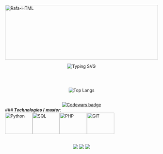 <img align="center" alt="Rafa-HTML" height="180" width="100%" src="https://capsule-render.vercel.app/api?type=waving&height=180&color=00BFFF&section=header&reversal=false"> 
<br>
<p align="center">
  <img src="https://readme-typing-svg.herokuapp.com?font=Pixelify+Sans&pause&weight=680&size=45&duration=4500&pause=1000&color=00BFFFe&margin_left=200&center=true&vCenter=true&random=False&width=720&lines=Hello%2C+My+Name+is+Gabriel+Peres;I'am+17+years+old;I'm+From+Brazil" alt="Typing SVG" />
</p>
<br><br>
<div align="center">
  


![Top Langs](https://github-readme-stats.vercel.app/api?username=playerHirotaka&amp;rank_icon=github&theme=dark#gh-dark-mode-only)
</div>
<br>
<div align="center">
  <a href="https://www.codewars.com/users/player_hirotaka">
    <img src="https://www.codewars.com/users/player_hirotaka/badges/small" alt="Codewars badge">
  </a>
</div>
### 𝑻𝒆𝒄𝒉𝒏𝒐𝒍𝒐𝒈𝒊𝒆𝒔 𝑰 𝒎𝒂𝒔𝒕𝒆𝒓:
<div style="display: flex;">
    <img align="center" alt="Python" height="70" width="90" src="https://cdn.jsdelivr.net/gh/devicons/devicon@latest/icons/python/python-original.svg" >
    <img align="center" alt="SQL"  height="70" width="90" src="https://cdn.jsdelivr.net/gh/devicons/devicon@latest/icons/mysql/mysql-original-wordmark.svg">
    <img align="center" alt="PHP"  height="70" width="90" src="https://cdn.jsdelivr.net/gh/devicons/devicon@latest/icons/java/java-original-wordmark.svg">
    <img align="center" alt="GIT"  height="70" width="90" src="https://cdn.jsdelivr.net/gh/devicons/devicon@latest/icons/git/git-original-wordmark.svg"/>
</div>
<br>
  <br>
<div align='center'> 
  <a href="https://www.instagram.com/gabrielperes922/" target="_blank"><img src="https://img.shields.io/badge/-Instagram-%23E4405F?style=for-the-badge&logo=instagram&logoColor=white" target="_blank"></a>
<a href = "https://mail.google.com/mail/u/1/#inbox?compose=new"><img src="https://img.shields.io/badge/-Gmail-%23333?style=for-the-badge&logo=gmail&logoColor=white" target="_blank"></a>
  <a href="https://www.linkedin.com/in/gabriel-peres-96690b2a2/" target="_blank"><img src="https://img.shields.io/badge/-LinkedIn-%230077B5?style=for-the-badge&logo=linkedin&logoColor=white" target="_blank"></a>
<br><br>
